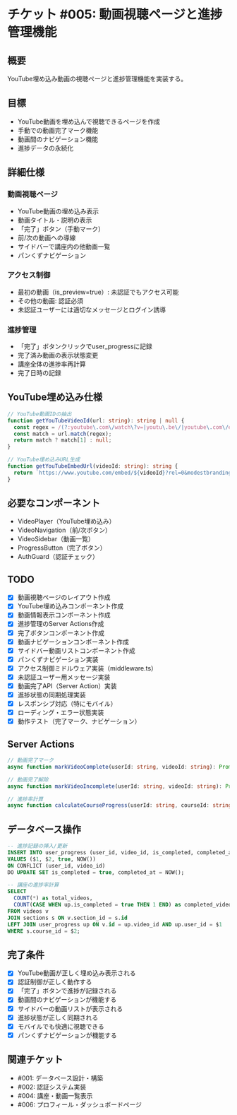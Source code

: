 # チケット #005: 動画視聴ページと進捗管理機能

## 概要
YouTube埋め込み動画の視聴ページと進捗管理機能を実装する。

## 目標
- YouTube動画を埋め込んで視聴できるページを作成
- 手動での動画完了マーク機能
- 動画間のナビゲーション機能
- 進捗データの永続化

## 詳細仕様

### 動画視聴ページ
- YouTube動画の埋め込み表示
- 動画タイトル・説明の表示
- 「完了」ボタン（手動マーク）
- 前/次の動画への導線
- サイドバーで講座内の他動画一覧
- パンくずナビゲーション

### アクセス制御
- 最初の動画（is_preview=true）: 未認証でもアクセス可能
- その他の動画: 認証必須
- 未認証ユーザーには適切なメッセージとログイン誘導

### 進捗管理
- 「完了」ボタンクリックでuser_progressに記録
- 完了済み動画の表示状態変更
- 講座全体の進捗率再計算
- 完了日時の記録

## YouTube埋め込み仕様
```typescript
// YouTube動画IDの抽出
function getYouTubeVideoId(url: string): string | null {
  const regex = /(?:youtube\.com\/watch\?v=|youtu\.be\/|youtube\.com\/embed\/)([^&\n?#]+)/;
  const match = url.match(regex);
  return match ? match[1] : null;
}

// YouTube埋め込みURL生成
function getYouTubeEmbedUrl(videoId: string): string {
  return `https://www.youtube.com/embed/${videoId}?rel=0&modestbranding=1`;
}
```

## 必要なコンポーネント
- VideoPlayer（YouTube埋め込み）
- VideoNavigation（前/次ボタン）
- VideoSidebar（動画一覧）
- ProgressButton（完了ボタン）
- AuthGuard（認証チェック）

## TODO
- [x] 動画視聴ページのレイアウト作成
- [x] YouTube埋め込みコンポーネント作成
- [x] 動画情報表示コンポーネント作成
- [x] 進捗管理のServer Actions作成
- [x] 完了ボタンコンポーネント作成
- [x] 動画ナビゲーションコンポーネント作成
- [x] サイドバー動画リストコンポーネント作成
- [x] パンくずナビゲーション実装
- [x] アクセス制御ミドルウェア実装（middleware.ts）
- [x] 未認証ユーザー用メッセージ実装
- [x] 動画完了API（Server Action）実装
- [x] 進捗状態の同期処理実装
- [x] レスポンシブ対応（特にモバイル）
- [x] ローディング・エラー状態実装
- [x] 動作テスト（完了マーク、ナビゲーション）

## Server Actions
```typescript
// 動画完了マーク
async function markVideoComplete(userId: string, videoId: string): Promise<void>

// 動画完了解除
async function markVideoIncomplete(userId: string, videoId: string): Promise<void>

// 進捗率計算
async function calculateCourseProgress(userId: string, courseId: string): Promise<number>
```

## データベース操作
```sql
-- 進捗記録の挿入/更新
INSERT INTO user_progress (user_id, video_id, is_completed, completed_at)
VALUES ($1, $2, true, NOW())
ON CONFLICT (user_id, video_id) 
DO UPDATE SET is_completed = true, completed_at = NOW();

-- 講座の進捗率計算
SELECT 
  COUNT(*) as total_videos,
  COUNT(CASE WHEN up.is_completed = true THEN 1 END) as completed_videos
FROM videos v
JOIN sections s ON v.section_id = s.id
LEFT JOIN user_progress up ON v.id = up.video_id AND up.user_id = $1
WHERE s.course_id = $2;
```

## 完了条件
- [x] YouTube動画が正しく埋め込み表示される
- [x] 認証制御が正しく動作する
- [x] 「完了」ボタンで進捗が記録される
- [x] 動画間のナビゲーションが機能する
- [x] サイドバーの動画リストが表示される
- [x] 進捗状態が正しく同期される
- [x] モバイルでも快適に視聴できる
- [x] パンくずナビゲーションが機能する

## 関連チケット
- #001: データベース設計・構築
- #002: 認証システム実装
- #004: 講座・動画一覧表示
- #006: プロフィール・ダッシュボードページ